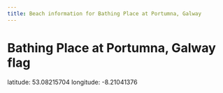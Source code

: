 ```yaml
---
title: Beach information for Bathing Place at Portumna, Galway
---
```

# Bathing Place at Portumna, Galway <span class="material-icons blue-flag">flag</span>

<div class="location-info">latitude: 53.08215704 longitude: -8.21041376</div>
<div></div>